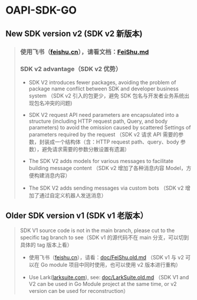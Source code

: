 # OAPI-SDK-GO

## New SDK version v2 (SDK v2 新版本)

> ### 使用飞书（[feishu.cn](http://open.feishu.cn)），请看文档：[FeiShu.md](FeiShu.md)
> ### SDK v2 advantage（SDK v2 优势）
> - SDK V2 introduces fewer packages, avoiding the problem of package name conflict between SDK and developer business system
> （SDK v2 引入的包更少，避免 SDK 包名与开发者业务系统出现包名冲突的问题)
>
>
> - SDK V2 request API need parameters are encapsulated into a structure (including HTTP request path, Query, and body parameters) to avoid the omission caused by scattered Settings of parameters required by the request
> （SDK v2 请求 API 需要的参数，封装成一个结构体（含：HTTP request path、query、body 参数），避免请求需要的参数分散设置有遗漏）
>
>
> - The SDK V2 adds models for various messages to facilitate building message content
> （SDK v2 增加了各种消息内容 Model，方便构建消息内容）
> 
> - The SDK V2 adds sending messages via custom bots
> （SDK v2 增加了通过自定义机器人发送消息）


## Older SDK version v1 (SDK v1 老版本）

> SDK V1 source code is not in the main branch, please cut to the specific tag branch to see（SDK v1 的源代码不在 main
  分支，可以切到具体的 tag 版本上看）
>
>
> - 使用飞书（[feishu.cn](http://open.feishu.cn)），请看：[doc/FeiShu.old.md](doc/FeiShu.old.md)
> （SDK v1 与 v2 可以在 Go module 项目中同时使用，也可以使用 v2 版本进行重构）
>
>
> - Use Lark([larksuite.com](http://open.larksuite.com)), see: [doc/LarkSuite.old.md](doc/LarkSuite.old.md)
> （SDK V1 and V2 can be used in Go Module project at the same time, or v2 version can be used for reconstruction）
>
